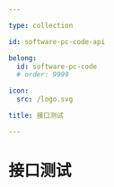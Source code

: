 ```yaml
---

type: collection

id: software-pc-code-api

belong:
  id: software-pc-code
  # order: 9999

icon:
  src: /logo.svg

title: 接口测试

---
```


# 接口测试

<ShowBreadcrumb />

<ShowResources/>

